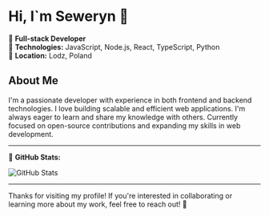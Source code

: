 # Hi, I`m Seweryn 👋

🔹 **Full-stack Developer**  
🔹 **Technologies:** JavaScript, Node.js, React, TypeScript, Python  
🔹 **Location:** Lodz, Poland

## About Me

I'm a passionate developer with experience in both frontend and backend technologies. I love building scalable and efficient web applications. I'm always eager to learn and share my knowledge with others. Currently focused on open-source contributions and expanding my skills in web development.

---

🔹 **GitHub Stats:**

![GitHub Stats](https://github-readme-stats.vercel.app/api?username=sewery-n&show_icons=true&count_private=true&theme=radical)

---

Thanks for visiting my profile! If you're interested in collaborating or learning more about my work, feel free to reach out! 🚀
